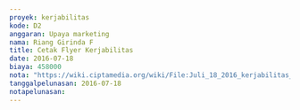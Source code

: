 ```yaml
---
proyek: kerjabilitas
kode: D2
anggaran: Upaya marketing
nama: Riang Girinda F
title: Cetak Flyer Kerjabilitas
date: 2016-07-18
biaya: 458000
nota: "https://wiki.ciptamedia.org/wiki/File:Juli_18_2016_kerjabilitas_D2_cetak_flyer_untuk_jobfair_uny_ginda.jpg"
tanggalpelunasan: 2016-07-18
notapelunasan:
---
```

